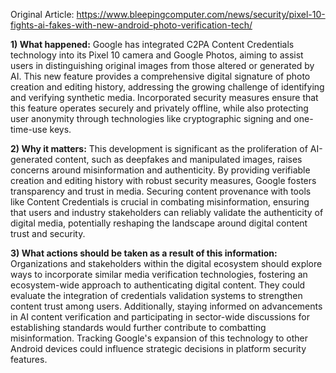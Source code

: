 Original Article: https://www.bleepingcomputer.com/news/security/pixel-10-fights-ai-fakes-with-new-android-photo-verification-tech/

**1) What happened:** Google has integrated C2PA Content Credentials technology into its Pixel 10 camera and Google Photos, aiming to assist users in distinguishing original images from those altered or generated by AI. This new feature provides a comprehensive digital signature of photo creation and editing history, addressing the growing challenge of identifying and verifying synthetic media. Incorporated security measures ensure that this feature operates securely and privately offline, while also protecting user anonymity through technologies like cryptographic signing and one-time-use keys.

**2) Why it matters:** This development is significant as the proliferation of AI-generated content, such as deepfakes and manipulated images, raises concerns around misinformation and authenticity. By providing verifiable creation and editing history with robust security measures, Google fosters transparency and trust in media. Securing content provenance with tools like Content Credentials is crucial in combating misinformation, ensuring that users and industry stakeholders can reliably validate the authenticity of digital media, potentially reshaping the landscape around digital content trust and security.

**3) What actions should be taken as a result of this information:** Organizations and stakeholders within the digital ecosystem should explore ways to incorporate similar media verification technologies, fostering an ecosystem-wide approach to authenticating digital content. They could evaluate the integration of credentials validation systems to strengthen content trust among users. Additionally, staying informed on advancements in AI content verification and participating in sector-wide discussions for establishing standards would further contribute to combatting misinformation. Tracking Google's expansion of this technology to other Android devices could influence strategic decisions in platform security features.